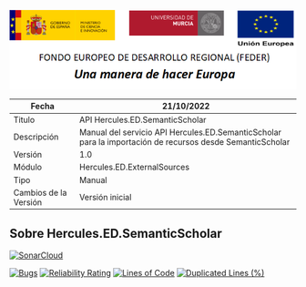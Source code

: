 ![](../../../Docs/media/CabeceraDocumentosMD.png)

| Fecha         | 21/10/2022                                                  |
| ------------- | ------------------------------------------------------------ |
|Titulo|API Hercules.ED.SemanticScholar| 
|Descripción|Manual del servicio API Hercules.ED.SemanticScholar para la importación de recursos desde SemanticScholar|
|Versión|1.0|
|Módulo|Hercules.ED.ExternalSources|
|Tipo|Manual|
|Cambios de la Versión|Versión inicial |

## Sobre Hercules.ED.SemanticScholar

[![SonarCloud](https://sonarcloud.io/images/project_badges/sonarcloud-white.svg)](https://sonarcloud.io/summary/new_code?id=Hercules.ED.SemanticScholar)

[![Bugs](https://sonarcloud.io/api/project_badges/measure?project=Hercules.ED.SemanticScholar&metric=bugs)](https://sonarcloud.io/summary/new_code?id=Hercules.ED.SemanticScholar)
[![Reliability Rating](https://sonarcloud.io/api/project_badges/measure?project=Hercules.ED.SemanticScholar&metric=reliability_rating)](https://sonarcloud.io/summary/new_code?id=Hercules.ED.SemanticScholar)
[![Lines of Code](https://sonarcloud.io/api/project_badges/measure?project=Hercules.ED.SemanticScholar&metric=ncloc)](https://sonarcloud.io/dashboard?id=Hercules.ED.SemanticScholar)
[![Duplicated Lines (%)](https://sonarcloud.io/api/project_badges/measure?project=Hercules.ED.SemanticScholar&metric=duplicated_lines_density)](https://sonarcloud.io/summary/new_code?id=Hercules.ED.SemanticScholar)
